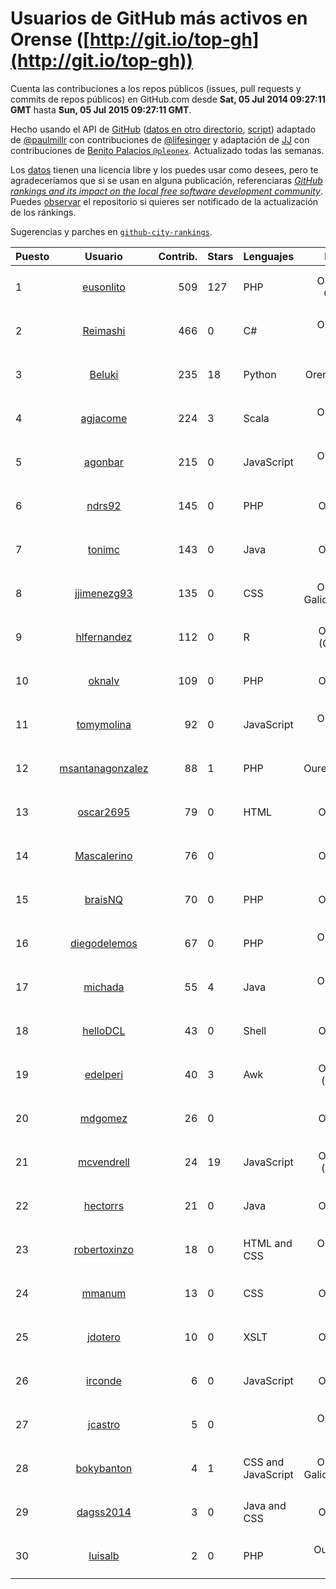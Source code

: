# Usuarios de GitHub más activos en Orense ([http://git.io/top-gh](http://git.io/top-gh))



  Cuenta las contribuciones a los repos públicos (issues, pull requests y commits de repos públicos) en GitHub.com desde  **Sat, 05 Jul 2014 09:27:11 GMT** hasta **Sun, 05 Jul 2015 09:27:11 GMT**.

  Hecho usando el API de [GitHub](http://github.com) ([datos en otro directorio](https://github.com/JJ/top-github-users-data/tree/master/data), [script](https://github.com/JJ/top-github-users)) adaptado de [@paulmillr](https://github.com/paulmillr) con contribuciones de [@lifesinger](https://github.com/lifesinger) y adaptación de [JJ](http://jj.github.io) con contribuciones de [Benito Palacios `@pleonex`](http://github.com/pleonex). Actualizado todas las semanas.

  Los [datos](https://github.com/JJ/top-github-users-data/tree/master/data) tienen una licencia libre y los puedes usar como desees, pero te agradeceríamos que si se usan en alguna publicación, referenciaras [*GitHub rankings and its impact on the local free software development community*](https://thewinnower.com/papers/github-rankings-and-its-impact-on-the-local-free-software-development-community). Puedes [observar](https://github.com/JJ/top-github-users-data/subscription) el repositorio si quieres ser notificado de la actualización de los ránkings. 

  Sugerencias y parches en [`github-city-rankings`](http://github.com/JJ/github-city-rankings). 


| Puesto   |  Usuario  |Contrib.| Stars | Lenguajes   |      Lugar      |  Avatar  |
|----------|:---------:|-------:|-------|-------------|:---------------:|----------|
| 1 | [eusonlito](https://github.com/eusonlito) | 509 | 127 | PHP | Ourense, Galiza | <img src='https://avatars1.githubusercontent.com/u/644551?v=3&s=64' width="64" title='Lito'> |
| 2 | [Reimashi](https://github.com/Reimashi) | 466 | 0 | C# | Ourense, Spain | <img src='https://avatars0.githubusercontent.com/u/5956659?v=3&s=64' width="64" title='Aitor González Fernández'> |
| 3 | [Beluki](https://github.com/Beluki) | 235 | 18 | Python | Orense, Spain | <img src='https://avatars3.githubusercontent.com/u/6313150?v=3&s=64' width="64" title='Carlos'> |
| 4 | [agjacome](https://github.com/agjacome) | 224 | 3 | Scala | Ourense, Spain | <img src='https://avatars0.githubusercontent.com/u/470432?v=3&s=64' width="64" title='Alberto G. Jácome'> |
| 5 | [agonbar](https://github.com/agonbar) | 215 | 0 | JavaScript | Ourense, Spain | <img src='https://avatars2.githubusercontent.com/u/1553211?v=3&s=64' width="64" title='Adrián González Barbosa'> |
| 6 | [ndrs92](https://github.com/ndrs92) | 145 | 0 | PHP | Ourense | <img src='https://avatars2.githubusercontent.com/u/6155245?v=3&s=64' width="64" title='Andrés Vieira'> |
| 7 | [tonimc](https://github.com/tonimc) | 143 | 0 | Java | Ourense | <img src='https://avatars1.githubusercontent.com/u/750002?v=3&s=64' width="64" title='Toni Martínez'> |
| 8 | [jjimenezg93](https://github.com/jjimenezg93) | 135 | 0 | CSS | Ourense, Galicia (Spain) | <img src='https://avatars1.githubusercontent.com/u/6595611?v=3&s=64' width="64" title='Julián Jiménez'> |
| 9 | [hlfernandez](https://github.com/hlfernandez) | 112 | 0 | R | Ourense (Galicia) | <img src='https://avatars0.githubusercontent.com/u/3440230?v=3&s=64' width="64" title='Hugo'> |
| 10 | [oknalv](https://github.com/oknalv) | 109 | 0 | PHP | Ourense | <img src='https://avatars3.githubusercontent.com/u/10089519?v=3&s=64' width="64" title='Eliot'> |
| 11 | [tomymolina](https://github.com/tomymolina) | 92 | 0 | JavaScript | Ourense, Spain | <img src='https://avatars1.githubusercontent.com/u/1309445?v=3&s=64' width="64" title='Martín Molina Álvarez'> |
| 12 | [msantanagonzalez](https://github.com/msantanagonzalez) | 88 | 1 | PHP | Ourense,Spain | <img src='https://avatars1.githubusercontent.com/u/8866635?v=3&s=64' width="64" title='Marco Santana González'> |
| 13 | [oscar2695](https://github.com/oscar2695) | 79 | 0 | HTML | Ourense | <img src='https://avatars3.githubusercontent.com/u/5764349?v=3&s=64' width="64" title='Óscar Rodríguez Domínguez'> |
| 14 | [Mascalerino](https://github.com/Mascalerino) | 76 | 0 |  | Ourense | <img src='https://avatars3.githubusercontent.com/u/10086067?v=3&s=64' width="64" title='Manuel Lorenzo Tallón'> |
| 15 | [braisNQ](https://github.com/braisNQ) | 70 | 0 | PHP | Ourense | <img src='https://avatars3.githubusercontent.com/u/6281857?v=3&s=64' width="64" title='Brais Carrión'> |
| 16 | [diegodelemos](https://github.com/diegodelemos) | 67 | 0 | PHP | Ourense, Spain | <img src='https://avatars0.githubusercontent.com/u/9035606?v=3&s=64' width="64" title='Diego'> |
| 17 | [michada](https://github.com/michada) | 55 | 4 | Java | Ourense, Spain | <img src='https://avatars3.githubusercontent.com/u/3437005?v=3&s=64' width="64" title='Miguel Reboiro Jato'> |
| 18 | [helloDCL](https://github.com/helloDCL) | 43 | 0 | Shell | Ourense | <img src='https://avatars1.githubusercontent.com/u/4914858?v=3&s=64' width="64" title='(Watson.)'> |
| 19 | [edelperi](https://github.com/edelperi) | 40 | 3 | Awk | Ourense (Spain) | <img src='https://avatars0.githubusercontent.com/u/8928588?v=3&s=64' width="64" title='José Eugenio López Periago'> |
| 20 | [mdgomez](https://github.com/mdgomez) | 26 | 0 |  | Ourense | <img src='https://avatars2.githubusercontent.com/u/9967701?v=3&s=64' width="64" title='Miguel Dominguez Gomez'> |
| 21 | [mcvendrell](https://github.com/mcvendrell) | 24 | 19 | JavaScript | Ourense (Spain) | <img src='https://avatars2.githubusercontent.com/u/1863001?v=3&s=64' width="64" title='Manuel Conde Vendrell'> |
| 22 | [hectorrs](https://github.com/hectorrs) | 21 | 0 | Java | Ourense | <img src='https://avatars1.githubusercontent.com/u/9938772?v=3&s=64' width="64" title='Héctor'> |
| 23 | [robertoxinzo](https://github.com/robertoxinzo) | 18 | 0 | HTML and CSS | Ourense, Spain | <img src='https://avatars1.githubusercontent.com/u/9645827?v=3&s=64' width="64" title='Roberto'> |
| 24 | [mmanum](https://github.com/mmanum) | 13 | 0 | CSS | Ourense | <img src='https://avatars3.githubusercontent.com/u/9893867?v=3&s=64' width="64" title='Manuel Montesinos Miguélez'> |
| 25 | [jdotero](https://github.com/jdotero) | 10 | 0 | XSLT | Ourense | <img src='https://avatars1.githubusercontent.com/u/5927311?v=3&s=64' width="64" title='Jose Juan'> |
| 26 | [irconde](https://github.com/irconde) | 6 | 0 | JavaScript | Ourense | <img src='https://avatars3.githubusercontent.com/u/1798843?v=3&s=64' width="64" title='Iván Rodríguez Conde'> |
| 27 | [jcastro](https://github.com/jcastro) | 5 | 0 |  | Ourense, Spain | <img src='https://avatars3.githubusercontent.com/u/190036?v=3&s=64' width="64" title='Jonatan Castro'> |
| 28 | [bokybanton](https://github.com/bokybanton) | 4 | 1 | CSS and JavaScript | Ourense, Galicia, SPAIN. | <img src='https://avatars2.githubusercontent.com/u/2120773?v=3&s=64' width="64" title='Francisco Sotelo'> |
| 29 | [dagss2014](https://github.com/dagss2014) | 3 | 0 | Java and CSS | Ourense | <img src='https://avatars1.githubusercontent.com/u/9696610?v=3&s=64' width="64" title='DAGSS 2014 (Proyecto Java EE)'> |
| 30 | [luisalb](https://github.com/luisalb) | 2 | 0 | PHP | Ourense - Spain | <img src='https://avatars1.githubusercontent.com/u/6916398?v=3&s=64' width="64" title='Luis'> |
